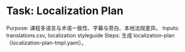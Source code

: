 # Task: Localization Plan

Purpose: 课程多语言与术语一致性、字幕与旁白、本地法规差异。
Inputs: translations.csv, localization styleguide
Steps: 生成 localization-plan（localization-plan-tmpl.yaml）。
